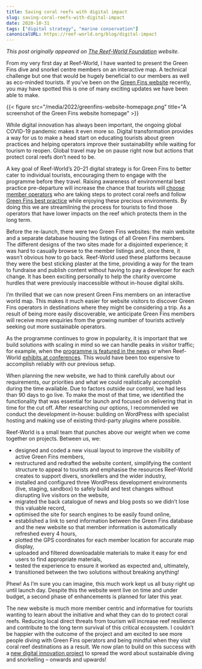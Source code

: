 ```yaml
---
title: Saving coral reefs with digital impact
slug: saving-coral-reefs-with-digital-impact
date: 2020-10-31
tags: ["digital strategy", "marine conservation"]
canonicalURL: https://reef-world.org/blog/digital-impact
---
```


_This post originally appeared on [The Reef-World Foundation](https://reef-world.org/blog/digital-impact) website._

From my very first day at Reef-World, I have wanted to present the Green Fins dive and snorkel centre members on an interactive map. A technical challenge but one that would be hugely beneficial to our members as well as eco-minded tourists. If you’ve been on the [Green Fins website](https://greenfins.net/) recently, you may have spotted this is one of many exciting updates we have been able to make.

{{< figure src="/media/2022/greenfins-website-homepage.png" title="A screenshot of the Green Fins website homepage" >}}

While digital innovation has always been important, the ongoing global COVID-19 pandemic makes it even more so. Digital transformation provides a way for us to make a head start on educating tourists about green practices and helping operators improve their sustainability while waiting for tourism to reopen. Global travel may be on pause right now but actions that protect coral reefs don’t need to be.

A key goal of Reef-World’s 20–21 digital strategy is for Green Fins to better cater to individual tourists, encouraging them to engage with the programme before they travel. Raising awareness of environmental best practice pre-departure will increase the chance that tourists will [choose member operators](https://greenfins.net/countries/) who are taking steps to protect coral reefs and follow [Green Fins best practice](https://greenfins.net/material/gf_all_eng_cocguidelinesdiver_a4_pdf/) while enjoying these precious environments. By doing this we are streamlining the process for tourists to find those operators that have lower impacts on the reef which protects them in the long term.

Before the re-launch, there were two Green Fins websites: the main website and a separate database housing the listings of all Green Fins members. The different designs of the two sites made for a disjointed experience; it was hard to casually browse to the member listings and, once there, it wasn’t obvious how to go back. Reef-World used these platforms because they were the best sticking plaster at the time, providing a way for the team to fundraise and publish content without having to pay a developer for each change. It has been exciting personally to help the charity overcome hurdles that were previously inaccessible without in-house digital skills.

I’m thrilled that we can now present Green Fins members on an interactive world map. This makes it much easier for website visitors to discover Green Fins operators in destinations where they might be considering a trip. As a result of being more easily discoverable, we anticipate Green Fins members will receive more enquiries from the growing number of tourists actively seeking out more sustainable operators.

As the programme continues to grow in popularity, it is important that we build solutions with scaling in mind so we can handle peaks in visitor traffic; for example, when the [programme is featured in the news](https://greenfins.net/news-media/#green-fins-in-the-news) or when Reef-World [exhibits at conferences](https://reef-world.org/blog/scuba-digital-panel). This would have been too expensive to accomplish reliably with our previous setup.

When planning the new website, we had to think carefully about our requirements, our priorities and what we could realistically accomplish during the time available. Due to factors outside our control, we had less than 90 days to go live. To make the most of that time, we identified the functionality that was essential for launch and focused on delivering that in time for the cut off. After researching our options, I recommended we conduct the development in-house: building on WordPress with specialist hosting and making use of existing third-party plugins where possible.

Reef-World is a small team that punches above our weight when we come together on projects. Between us, we:

* designed and coded a new visual layout to improve the visibility of active Green Fins members,
* restructured and redrafted the website content, simplifying the content structure to appeal to tourists and emphasise the resources Reef-World creates to support divers, snorkellers and the wider industry,
* installed and configured three WordPress development environments (live, staging, sandbox) to safely build and test changes without disrupting live visitors on the website,
* migrated the back catalogue of news and blog posts so we didn’t lose this valuable record,
* optimised the site for search engines to be easily found online,
* established a link to send information between the Green Fins database and the new website so that member information is automatically refreshed every 4 hours,
* plotted the GPS coordinates for each member location for accurate map display,
* uploaded and filtered downloadable materials to make it easy for end users to find appropriate materials,
* tested the experience to ensure it worked as expected and, ultimately,
* transitioned between the two solutions without breaking anything!

Phew! As I’m sure you can imagine, this much work kept us all busy right up until launch day. Despite this the website went live on time and under budget, a second phase of enhancements is planned for later this year.

The new website is much more member centric and informative for tourists wanting to learn about the initiative and what they can do to protect coral reefs. Reducing local direct threats from tourism will increase reef resilience and contribute to the long term survival of this critical ecosystem. I couldn’t be happier with the outcome of the project and am excited to see more people diving with Green Fins operators and being mindful when they visit coral reef destinations as a result. We now plan to build on this success with a [new digital innovation project](https://www.unenvironment.org/news-and-stories/story/digital-hub-designed-protect-coral-reefs-shortlisted-global-award) to spread the word about sustainable diving and snorkelling – onwards and upwards!